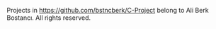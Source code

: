 Projects in https://github.com/bstncberk/C-Project belong to Ali Berk Bostancı. All rights reserved.
